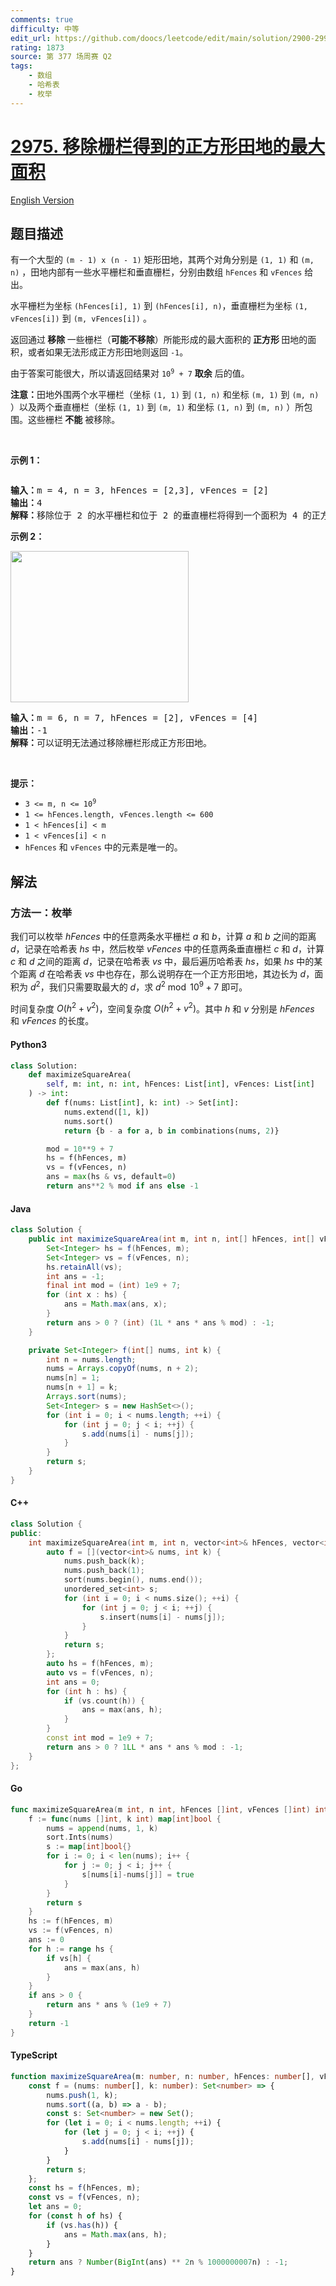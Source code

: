 ```yaml
---
comments: true
difficulty: 中等
edit_url: https://github.com/doocs/leetcode/edit/main/solution/2900-2999/2975.Maximum%20Square%20Area%20by%20Removing%20Fences%20From%20a%20Field/README.md
rating: 1873
source: 第 377 场周赛 Q2
tags:
    - 数组
    - 哈希表
    - 枚举
---
```


<!-- problem:start -->

# [2975. 移除栅栏得到的正方形田地的最大面积](https://leetcode.cn/problems/maximum-square-area-by-removing-fences-from-a-field)

[English Version](/solution/2900-2999/2975.Maximum%20Square%20Area%20by%20Removing%20Fences%20From%20a%20Field/README_EN.md)

## 题目描述

<!-- description:start -->

<p>有一个大型的 <code>(m - 1) x (n - 1)</code> 矩形田地，其两个对角分别是 <code>(1, 1)</code> 和 <code>(m, n)</code> ，田地内部有一些水平栅栏和垂直栅栏，分别由数组 <code>hFences</code> 和 <code>vFences</code> 给出。</p>

<p>水平栅栏为坐标 <code>(hFences[i], 1)</code> 到 <code>(hFences[i], n)</code>，垂直栅栏为坐标 <code>(1, vFences[i])</code> 到 <code>(m, vFences[i])</code> 。</p>

<p>返回通过<strong> 移除 </strong>一些栅栏（<strong>可能不移除</strong>）所能形成的最大面积的<strong> 正方形 </strong>田地的面积，或者如果无法形成正方形田地则返回 <code>-1</code>。</p>

<p>由于答案可能很大，所以请返回结果对 <code>10<sup>9</sup> + 7</code> <strong>取余</strong> 后的值。</p>

<p><strong>注意：</strong>田地外围两个水平栅栏（坐标 <code>(1, 1)</code> 到 <code>(1, n)</code> 和坐标 <code>(m, 1)</code> 到 <code>(m, n)</code> ）以及两个垂直栅栏（坐标 <code>(1, 1)</code> 到 <code>(m, 1)</code> 和坐标 <code>(1, n)</code> 到 <code>(m, n)</code> ）所包围。这些栅栏<strong> 不能</strong> 被移除。</p>

<p>&nbsp;</p>

<p><strong class="example">示例 1：</strong></p>

<p><img alt="" src="https://fastly.jsdelivr.net/gh/doocs/leetcode@main/solution/2900-2999/2975.Maximum%20Square%20Area%20by%20Removing%20Fences%20From%20a%20Field/images/screenshot-from-2023-11-05-22-40-25.png" /></p>

<pre>
<strong>输入：</strong>m = 4, n = 3, hFences = [2,3], vFences = [2]
<strong>输出：</strong>4
<strong>解释：</strong>移除位于 2 的水平栅栏和位于 2 的垂直栅栏将得到一个面积为 4 的正方形田地。
</pre>

<p><strong class="example">示例 2：</strong></p>

<p><img alt="" src="https://fastly.jsdelivr.net/gh/doocs/leetcode@main/solution/2900-2999/2975.Maximum%20Square%20Area%20by%20Removing%20Fences%20From%20a%20Field/images/maxsquareareaexample1.png" style="width: 285px; height: 242px;" /></p>

<pre>
<strong>输入：</strong>m = 6, n = 7, hFences = [2], vFences = [4]
<strong>输出：</strong>-1
<strong>解释：</strong>可以证明无法通过移除栅栏形成正方形田地。
</pre>

<p>&nbsp;</p>

<p><strong>提示：</strong></p>

<ul>
	<li><code>3 &lt;= m, n &lt;= 10<sup>9</sup></code></li>
	<li><code>1 &lt;= hFences.length, vFences.length &lt;= 600</code></li>
	<li><code>1 &lt; hFences[i] &lt; m</code></li>
	<li><code>1 &lt; vFences[i] &lt; n</code></li>
	<li><code>hFences</code> 和 <code>vFences</code> 中的元素是唯一的。</li>
</ul>

<!-- description:end -->

## 解法

<!-- solution:start -->

### 方法一：枚举

我们可以枚举 $hFences$ 中的任意两条水平栅栏 $a$ 和 $b$，计算 $a$ 和 $b$ 之间的距离 $d$，记录在哈希表 $hs$ 中，然后枚举 $vFences$ 中的任意两条垂直栅栏 $c$ 和 $d$，计算 $c$ 和 $d$ 之间的距离 $d$，记录在哈希表 $vs$ 中，最后遍历哈希表 $hs$，如果 $hs$ 中的某个距离 $d$ 在哈希表 $vs$ 中也存在，那么说明存在一个正方形田地，其边长为 $d$，面积为 $d^2$，我们只需要取最大的 $d$，求 $d^2 \bmod 10^9 + 7$ 即可。

时间复杂度 $O(h^2 + v^2)$，空间复杂度 $O(h^2 + v^2)$。其中 $h$ 和 $v$ 分别是 $hFences$ 和 $vFences$ 的长度。

<!-- tabs:start -->

#### Python3

```python
class Solution:
    def maximizeSquareArea(
        self, m: int, n: int, hFences: List[int], vFences: List[int]
    ) -> int:
        def f(nums: List[int], k: int) -> Set[int]:
            nums.extend([1, k])
            nums.sort()
            return {b - a for a, b in combinations(nums, 2)}

        mod = 10**9 + 7
        hs = f(hFences, m)
        vs = f(vFences, n)
        ans = max(hs & vs, default=0)
        return ans**2 % mod if ans else -1
```

#### Java

```java
class Solution {
    public int maximizeSquareArea(int m, int n, int[] hFences, int[] vFences) {
        Set<Integer> hs = f(hFences, m);
        Set<Integer> vs = f(vFences, n);
        hs.retainAll(vs);
        int ans = -1;
        final int mod = (int) 1e9 + 7;
        for (int x : hs) {
            ans = Math.max(ans, x);
        }
        return ans > 0 ? (int) (1L * ans * ans % mod) : -1;
    }

    private Set<Integer> f(int[] nums, int k) {
        int n = nums.length;
        nums = Arrays.copyOf(nums, n + 2);
        nums[n] = 1;
        nums[n + 1] = k;
        Arrays.sort(nums);
        Set<Integer> s = new HashSet<>();
        for (int i = 0; i < nums.length; ++i) {
            for (int j = 0; j < i; ++j) {
                s.add(nums[i] - nums[j]);
            }
        }
        return s;
    }
}
```

#### C++

```cpp
class Solution {
public:
    int maximizeSquareArea(int m, int n, vector<int>& hFences, vector<int>& vFences) {
        auto f = [](vector<int>& nums, int k) {
            nums.push_back(k);
            nums.push_back(1);
            sort(nums.begin(), nums.end());
            unordered_set<int> s;
            for (int i = 0; i < nums.size(); ++i) {
                for (int j = 0; j < i; ++j) {
                    s.insert(nums[i] - nums[j]);
                }
            }
            return s;
        };
        auto hs = f(hFences, m);
        auto vs = f(vFences, n);
        int ans = 0;
        for (int h : hs) {
            if (vs.count(h)) {
                ans = max(ans, h);
            }
        }
        const int mod = 1e9 + 7;
        return ans > 0 ? 1LL * ans * ans % mod : -1;
    }
};
```

#### Go

```go
func maximizeSquareArea(m int, n int, hFences []int, vFences []int) int {
	f := func(nums []int, k int) map[int]bool {
		nums = append(nums, 1, k)
		sort.Ints(nums)
		s := map[int]bool{}
		for i := 0; i < len(nums); i++ {
			for j := 0; j < i; j++ {
				s[nums[i]-nums[j]] = true
			}
		}
		return s
	}
	hs := f(hFences, m)
	vs := f(vFences, n)
	ans := 0
	for h := range hs {
		if vs[h] {
			ans = max(ans, h)
		}
	}
	if ans > 0 {
		return ans * ans % (1e9 + 7)
	}
	return -1
}
```

#### TypeScript

```ts
function maximizeSquareArea(m: number, n: number, hFences: number[], vFences: number[]): number {
    const f = (nums: number[], k: number): Set<number> => {
        nums.push(1, k);
        nums.sort((a, b) => a - b);
        const s: Set<number> = new Set();
        for (let i = 0; i < nums.length; ++i) {
            for (let j = 0; j < i; ++j) {
                s.add(nums[i] - nums[j]);
            }
        }
        return s;
    };
    const hs = f(hFences, m);
    const vs = f(vFences, n);
    let ans = 0;
    for (const h of hs) {
        if (vs.has(h)) {
            ans = Math.max(ans, h);
        }
    }
    return ans ? Number(BigInt(ans) ** 2n % 1000000007n) : -1;
}
```

<!-- tabs:end -->

<!-- solution:end -->

<!-- problem:end -->

